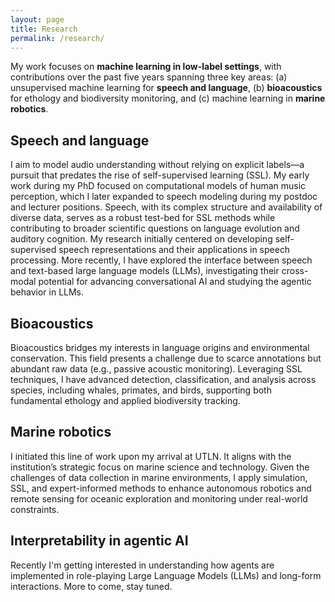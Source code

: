 ```yaml
---
layout: page
title: Research
permalink: /research/
---
```


My work focuses on **machine learning in low-label settings**, with contributions over the past five years spanning three key areas: (a) unsupervised machine learning for **speech and language**, (b) **bioacoustics** for ethology and biodiversity monitoring, and (c) machine learning in **marine robotics**.

## Speech and language
I aim to model audio understanding without relying on explicit labels—a pursuit that predates the rise of self-supervised learning (SSL). My early work during my PhD focused on computational models of human music perception, which I later expanded to speech modeling during my postdoc and lecturer positions. Speech, with its complex structure and availability of diverse data, serves as a robust test-bed for SSL methods while contributing to broader scientific questions on language evolution and auditory cognition. My research initially centered on developing self-supervised speech representations and their applications in speech processing. More recently, I have explored the interface between speech and text-based large language models (LLMs), investigating their cross-modal potential for advancing conversational AI and studying the agentic behavior in LLMs.

## Bioacoustics

Bioacoustics bridges my interests in language origins and environmental conservation. This field presents a challenge due to scarce annotations but abundant raw data (e.g., passive acoustic monitoring). Leveraging SSL techniques, I have advanced detection, classification, and analysis across species, including whales, primates, and birds, supporting both fundamental ethology and applied biodiversity tracking.

## Marine robotics

I initiated this line of work upon my arrival at UTLN. It aligns with the institution’s strategic focus on marine science and technology. Given the challenges of data collection in marine environments, I apply simulation, SSL, and expert-informed methods to enhance autonomous robotics and remote sensing for oceanic exploration and monitoring under real-world constraints.


## Interpretability in agentic AI 

Recently I'm getting interested in understanding how agents are implemented in role-playing Large Language Models (LLMs) and long-form interactions. More to come, stay tuned.